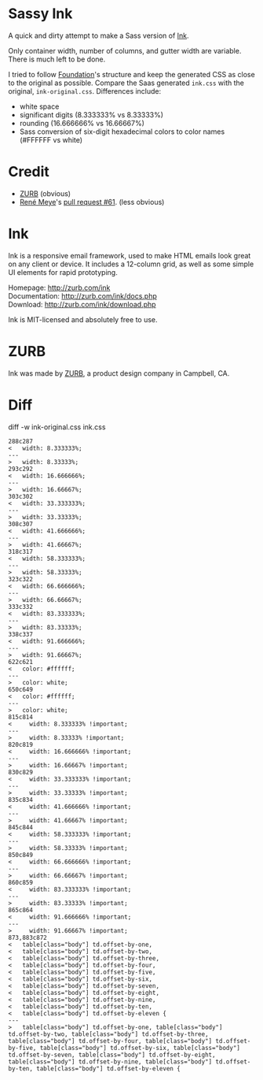 Sassy Ink
=========

A quick and dirty attempt to make a Sass version of [Ink](http://zurb.com/ink). 

Only container width, number of columns, and gutter width are variable. There is much left to be done.

I tried to follow [Foundation](http://foundation.zurb.com/)'s structure and keep the generated CSS as close to the original as possible. Compare the Saas generated `ink.css` with the original, `ink-original.css`. Differences include:

* white space
* significant digits (8.333333% vs 8.33333%)
* rounding (16.666666% vs 16.66667%)
* Sass conversion of six-digit hexadecimal colors to color names (#FFFFFF vs white)

Credit
======

* [ZURB](http://www.zurb.com) (obvious)
* [René Meye](https://github.com/renemeye)'s [pull request #61](https://github.com/zurb/ink/pull/61). (less obvious)

Ink
===

Ink is a responsive email framework, used to make HTML emails look great on any client or device.  It includes a 12-column grid, as well as some simple UI elements for rapid prototyping.

Homepage:      http://zurb.com/ink<br />
Documentation: http://zurb.com/ink/docs.php<br />
Download:      http://zurb.com/ink/download.php

Ink is MIT-licensed and absolutely free to use.

ZURB
====

Ink was made by [ZURB](http://www.zurb.com), a product design company in Campbell, CA.

Diff
====
diff -w ink-original.css ink.css

	288c287
	<   width: 8.333333%;
	---
	>   width: 8.33333%;
	293c292
	<   width: 16.666666%;
	---
	>   width: 16.66667%;
	303c302
	<   width: 33.333333%;
	---
	>   width: 33.33333%;
	308c307
	<   width: 41.666666%;
	---
	>   width: 41.66667%;
	318c317
	<   width: 58.333333%;
	---
	>   width: 58.33333%;
	323c322
	<   width: 66.666666%;
	---
	>   width: 66.66667%;
	333c332
	<   width: 83.333333%;
	---
	>   width: 83.33333%;
	338c337
	<   width: 91.666666%;
	---
	>   width: 91.66667%;
	622c621
	<   color: #ffffff;
	---
	>   color: white;
	650c649
	<   color: #ffffff;
	---
	>   color: white;
	815c814
	<     width: 8.333333% !important;
	---
	>     width: 8.33333% !important;
	820c819
	<     width: 16.666666% !important;
	---
	>     width: 16.66667% !important;
	830c829
	<     width: 33.333333% !important;
	---
	>     width: 33.33333% !important;
	835c834
	<     width: 41.666666% !important;
	---
	>     width: 41.66667% !important;
	845c844
	<     width: 58.333333% !important;
	---
	>     width: 58.33333% !important;
	850c849
	<     width: 66.666666% !important;
	---
	>     width: 66.66667% !important;
	860c859
	<     width: 83.333333% !important;
	---
	>     width: 83.33333% !important;
	865c864
	<     width: 91.666666% !important;
	---
	>     width: 91.66667% !important;
	873,883c872
	<   table[class="body"] td.offset-by-one,
	<   table[class="body"] td.offset-by-two,
	<   table[class="body"] td.offset-by-three,
	<   table[class="body"] td.offset-by-four,
	<   table[class="body"] td.offset-by-five,
	<   table[class="body"] td.offset-by-six,
	<   table[class="body"] td.offset-by-seven,
	<   table[class="body"] td.offset-by-eight,
	<   table[class="body"] td.offset-by-nine,
	<   table[class="body"] td.offset-by-ten,
	<   table[class="body"] td.offset-by-eleven {
	---
	>   table[class="body"] td.offset-by-one, table[class="body"] td.offset-by-two, table[class="body"] td.offset-by-three, table[class="body"] td.offset-by-four, table[class="body"] td.offset-by-five, table[class="body"] td.offset-by-six, table[class="body"] td.offset-by-seven, table[class="body"] td.offset-by-eight, table[class="body"] td.offset-by-nine, table[class="body"] td.offset-by-ten, table[class="body"] td.offset-by-eleven {
